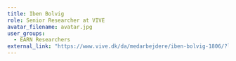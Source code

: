 ```yaml
---
title: Iben Bolvig
role: Senior Researcher at VIVE
avatar_filename: avatar.jpg
user_groups:
  - EARN Researchers
external_link: "https://www.vive.dk/da/medarbejdere/iben-bolvig-1806/?limit=20&offset=0"
---
```

